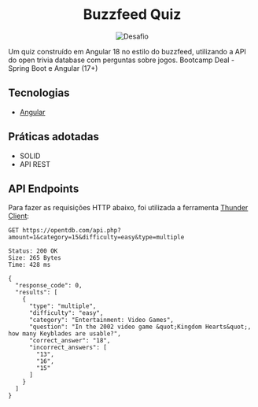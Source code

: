 <h1 align="center">
  Buzzfeed Quiz
</h1>

<p align="center">
 <img src="https://img.shields.io/static/v1?label=Tipo&message=Desafio&color=8257E5&labelColor=000000" alt="Desafio" />
</p>

Um quiz construído em Angular 18 no estilo do buzzfeed, utilizando a API do open trivia database com perguntas sobre jogos. Bootcamp Deal - Spring Boot e Angular (17+)

## Tecnologias
 
- [Angular](https://angular.dev/)

## Práticas adotadas

- SOLID
- API REST

## API Endpoints

Para fazer as requisições HTTP abaixo, foi utilizada a ferramenta [Thunder Client](https://www.thunderclient.com/):

```
GET https://opentdb.com/api.php?amount=1&category=15&difficulty=easy&type=multiple

Status: 200 OK
Size: 265 Bytes
Time: 428 ms

{
  "response_code": 0,
  "results": [
    {
      "type": "multiple",
      "difficulty": "easy",
      "category": "Entertainment: Video Games",
      "question": "In the 2002 video game &quot;Kingdom Hearts&quot;, how many Keyblades are usable?",
      "correct_answer": "18",
      "incorrect_answers": [
        "13",
        "16",
        "15"
      ]
    }
  ]
}
```
